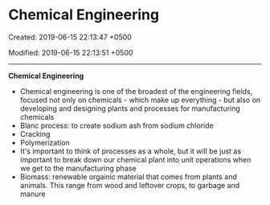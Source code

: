 # Chemical Engineering

Created: 2019-06-15 22:13:47 +0500

Modified: 2019-06-15 22:13:51 +0500

---

**Chemical Engineering**
-   Chemical engineering is one of the broadest of the engineering fields, focused not only on chemicals - which make up everything - but also on developing and designing plants and processes for manufacturing chemicals
-   Blanc process: to create sodium ash from sodium chloride
-   Cracking
-   Polymerization
-   It's important to think of processes as a whole, but it will be just as important to break down our chemical plant into unit operations when we get to the manufacturing phase
-   Biomass: renewable orgainic material that comes from plants and animals. This range from wood and leftover crops, to garbage and manure
